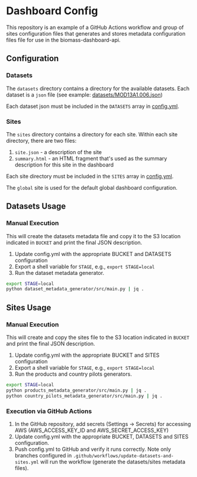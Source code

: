 # Dashboard Config

This repository is an example of a GitHub Actions workflow and group of sites configuration files that
generates and stores metadata configuration files file for use in the biomass-dashboard-api.

## Configuration

### Datasets

The `datasets` directory contains a directory for the available datasets. Each dataset is a `json` file (see example: [datasets/MOD13A1.006.json](./datasets/MOD13A1.006.json))

Each dataset json must be included in the `DATASETS` array in [config.yml](config.yml). 

### Sites

The `sites` directory contains a directory for each site. Within each site directory, there are two files:
1. `site.json` - a description of the site
2. `summary.html` - an HTML fragment that's used as the summary description for this site in the dashboard

Each site directory must be included in the `SITES` array in [config.yml](config.yml). 

The `global` site is used for the default global dashboard configuration.

## Datasets Usage
### Manual Execution

This will create the datasets metadata file and copy it to the S3 location indicated in `BUCKET` and print the final JSON description.

1. Update config.yml with the appropriate BUCKET and DATASETS configuration
2. Export a shell variable for `STAGE`, e.g., `export STAGE=local`
3. Run the dataset metadata generator.

```bash
export STAGE=local
python dataset_metadata_generator/src/main.py | jq .
```

## Sites Usage 

### Manual Execution

This will create and copy the sites file to the S3 location indicated in `BUCKET` and print the final JSON description.

1. Update config.yml with the appropriate BUCKET and SITES configuration
2. Export a shell variable for `STAGE`, e.g., `export STAGE=local`
3. Run the products and country pilots generators.

```bash
export STAGE=local
python products_metadata_generator/src/main.py | jq .
python country_pilots_metadata_generator/src/main.py | jq .
```

### Execution via GitHub Actions

1. In the GitHub repository, add secrets (Settings -> Secrets) for accessing AWS (AWS_ACCESS_KEY_ID and AWS_SECRET_ACCESS_KEY)
2. Update config.yml with the appropriate BUCKET, DATASETS and SITES configuration.
3. Push config.yml to GitHub and verify it runs correctly. Note only branches configured in `.github/workflows/update-datasets-and-sites.yml` will run the workflow (generate the datasets/sites metadata files).

